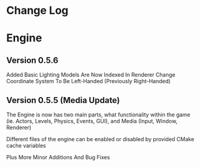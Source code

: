 # Change Log

# Engine

## Version 0.5.6
Added Basic Lighting
Models Are Now Indexed In Renderer
Change Coordinate System To Be Left-Handed (Previously Right-Handed)

## Version 0.5.5 (Media Update)
The Engine is now has two main parts, what functionality within the game (ie. Actors, Levels, Physics, Events, GUI), and Media (Input, Window, Renderer)

Different files of the engine can be enabled or disabled by provided CMake cache variables

Plus More Minor Additions And Bug Fixes
